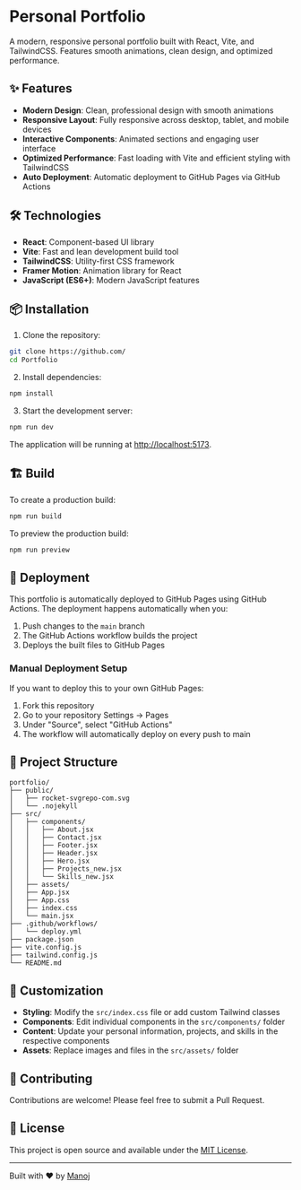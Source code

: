 # Personal Portfolio

A modern, responsive personal portfolio built with React, Vite, and TailwindCSS. Features smooth animations, clean design, and optimized performance.


## ✨ Features

- **Modern Design**: Clean, professional design with smooth animations
- **Responsive Layout**: Fully responsive across desktop, tablet, and mobile devices
- **Interactive Components**: Animated sections and engaging user interface
- **Optimized Performance**: Fast loading with Vite and efficient styling with TailwindCSS
- **Auto Deployment**: Automatic deployment to GitHub Pages via GitHub Actions

## 🛠️ Technologies

- **React**: Component-based UI library
- **Vite**: Fast and lean development build tool
- **TailwindCSS**: Utility-first CSS framework
- **Framer Motion**: Animation library for React
- **JavaScript (ES6+)**: Modern JavaScript features

## 📦 Installation

1. Clone the repository:
```bash
git clone https://github.com/
cd Portfolio
```

2. Install dependencies:
```bash
npm install
```

3. Start the development server:
```bash
npm run dev
```

The application will be running at [http://localhost:5173](http://localhost:5173/).

## 🏗️ Build

To create a production build:
```bash
npm run build
```

To preview the production build:
```bash
npm run preview
```

## 🚀 Deployment

This portfolio is automatically deployed to GitHub Pages using GitHub Actions. The deployment happens automatically when you:

1. Push changes to the `main` branch
2. The GitHub Actions workflow builds the project
3. Deploys the built files to GitHub Pages

### Manual Deployment Setup

If you want to deploy this to your own GitHub Pages:

1. Fork this repository
2. Go to your repository Settings → Pages
3. Under "Source", select "GitHub Actions"
4. The workflow will automatically deploy on every push to main

## 📁 Project Structure

```
portfolio/
├── public/
│   ├── rocket-svgrepo-com.svg
│   └── .nojekyll
├── src/
│   ├── components/
│   │   ├── About.jsx
│   │   ├── Contact.jsx
│   │   ├── Footer.jsx
│   │   ├── Header.jsx
│   │   ├── Hero.jsx
│   │   ├── Projects_new.jsx
│   │   └── Skills_new.jsx
│   ├── assets/
│   ├── App.jsx
│   ├── App.css
│   ├── index.css
│   └── main.jsx
├── .github/workflows/
│   └── deploy.yml
├── package.json
├── vite.config.js
├── tailwind.config.js
└── README.md
```

## 🎨 Customization

- **Styling**: Modify the `src/index.css` file or add custom Tailwind classes
- **Components**: Edit individual components in the `src/components/` folder
- **Content**: Update your personal information, projects, and skills in the respective components
- **Assets**: Replace images and files in the `src/assets/` folder

## 🤝 Contributing

Contributions are welcome! Please feel free to submit a Pull Request.

## 📄 License

This project is open source and available under the [MIT License](LICENSE).

---

Built with ❤️ by [Manoj]()
